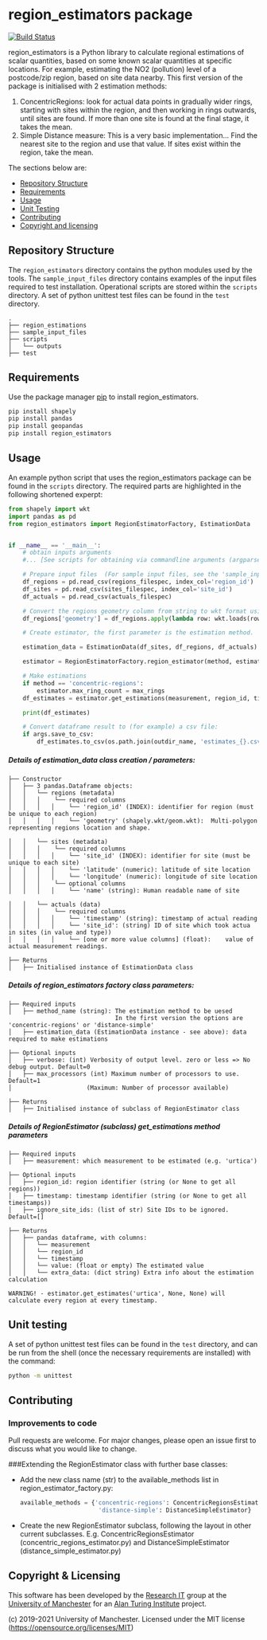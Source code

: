# region_estimators package

[![Build Status](https://travis-ci.org/UoMResearchIT/region_estimators.svg?branch=master)](https://travis-ci.org/UoMResearchIT/region_estimators)

region_estimators is a Python library to calculate regional estimations of scalar quantities, based on some known scalar quantities at specific locations.
For example, estimating the NO2 (pollution) level of a postcode/zip region, based on site data nearby.
This first version of the package is initialised with 2 estimation methods:
1. ConcentricRegions: look for actual data points in gradually wider rings, starting with sites within the region, and then working in rings outwards, until sites are found. If more than one site is found at the final stage, it takes the mean.
2. Simple Distance measure: This is a very basic implementation... Find the nearest site to the region and use that value.
If sites exist within the region, take the mean.
   
The sections below are:
- [Repository Structure](#repository-structure)
- [Requirements](#requirements)
- [Usage](#usage) 
- [Unit Testing](#unit-testing)
- [Contributing](#contributing)  
- [Copyright and licensing](#copyright--licensing)


<!-- toc -->

## Repository Structure

The `region_estimators` directory contains the python modules used by the tools. 
The `sample_input_files` directory contains examples of the input files required to test installation.
Operational scripts are stored within the `scripts` directory. 
A set of python unittest test files can be found in the `test` directory.


```
.
├── region_estimations
├── sample_input_files
├── scripts
│   └── outputs
├── test

```

## Requirements

Use the package manager [pip](https://pip.pypa.io/en/stable/) to install region_estimators.
```bash
pip install shapely
pip install pandas
pip install geopandas
pip install region_estimators
```

## Usage
An example python script that uses the region_estimators package can be found in the `scripts` directory.
The required parts are highlighted in the following shortened experpt:

```python
from shapely import wkt
import pandas as pd
from region_estimators import RegionEstimatorFactory, EstimationData


if __name__ == '__main__':
    # obtain inputs arguments 
    #... [See scripts for obtaining via commandline arguments (argparse)]    

    # Prepare input files  (For sample input files, see the 'sample_input_files' folder)
    df_regions = pd.read_csv(regions_filespec, index_col='region_id')
    df_sites = pd.read_csv(sites_filespec, index_col='site_id')
    df_actuals = pd.read_csv(actuals_filespec)

    # Convert the regions geometry column from string to wkt format using wkt
    df_regions['geometry'] = df_regions.apply(lambda row: wkt.loads(row.geometry), axis=1)

    # Create estimator, the first parameter is the estimation method.

    estimation_data = EstimationData(df_sites, df_regions, df_actuals)

    estimator = RegionEstimatorFactory.region_estimator(method, estimation_data, verbose, max_processors)

    # Make estimations
    if method == 'concentric-regions':
        estimator.max_ring_count = max_rings
    df_estimates = estimator.get_estimations(measurement, region_id, timestamp)

    print(df_estimates)

    # Convert dataframe result to (for example) a csv file:
    if args.save_to_csv:
        df_estimates.to_csv(os.path.join(outdir_name, 'estimates_{}.csv'.format(outfile_suffix)))

```

##### Details of estimation_data class creation / parameters:
```
├── Constructor
│   ├── 3 pandas.Dataframe objects:  
│   │   └── regions (metadata)
│   │   │    └── required columns
│   │   │   │    └── 'region_id' (INDEX): identifier for region (must be unique to each region)
│   │   │   │    └── 'geometry' (shapely.wkt/geom.wkt):  Multi-polygon representing regions location and shape.

│   │   └── sites (metadata)
│   │   │    └── required columns
│   │   │   │    └── 'site_id' (INDEX): identifier for site (must be unique to each site)
│   │   │   │    └── 'latitude' (numeric): latitude of site location
│   │   │   │    └── 'longitude' (numeric): longitude of site location
│   │   │    └── optional columns
│   │   │   │    └── 'name' (string): Human readable name of site

│   │   └── actuals (data)
│   │   │    └── required columns
│   │   │   │    └── 'timestamp' (string): timestamp of actual reading
│   │   │   │    └── 'site_id': (string) ID of site which took actua in sites (in value and type))
│   │   │   │    └── [one or more value columns] (float):    value of actual measurement readings.

├── Returns
│   ├── Initialised instance of EstimationData class
```

##### Details of region_estimators factory class parameters: #####
```
├── Required inputs
│   ├── method_name (string): The estimation method to be uesed
                              In the first version the options are 'concentric-regions' or 'distance-simple'
│   ├── estimation_data (EstimationData instance - see above): data required to make estimations

├── Optional inputs
│   ├── verbose: (int) Verbosity of output level. zero or less => No debug output. Default=0
│   ├── max_processors (int) Maximum number of processors to use. Default=1
│                     (Maximum: Number of processor available)

├── Returns
│   ├── Initialised instance of subclass of RegionEstimator class
```

##### Details of RegionEstimator (subclass) get_estimations method parameters
```
├── Required inputs
│   ├── measurement: which measurement to be estimated (e.g. 'urtica')

├── Optional inputs
│   ├── region_id: region identifier (string (or None to get all regions))
│   ├── timestamp: timestamp identifier (string (or None to get all timestamps))
│   ├── ignore_site_ids: (list of str) Site IDs to be ignored. Default=[]

├── Returns
│   ├── pandas dataframe, with columns:
│   │   └── measurement
│   │   └── region_id
│   │   └── timestamp
│   │   └── value: (float or empty) The estimated value
│   │   └── extra_data: (dict string) Extra info about the estimation calculation

WARNING! - estimator.get_estimates('urtica', None, None) will calculate every region at every timestamp.
```

## Unit testing
A set of python unittest test files can be found in the `test` directory, and can be run from the shell 
(once the necessary requirements are installed) with the command:
```bash
python -m unittest
```

## Contributing
### Improvements to code
Pull requests are welcome. For major changes, please open an issue first to discuss what you would like to change.

###Extending the RegionEstimator class with further base classes:
* Add the new class name (str) to the available_methods list in region_estimator_factory.py:
   ```python
   available_methods = {'concentric-regions': ConcentricRegionsEstimator,
                         'distance-simple': DistanceSimpleEstimator}
   ```
* Create the new RegionEstimator subclass, following the layout in other current subclasses. 
  E.g. ConcentricRegionsEstimator (concentric_regions_estimator.py) and
     DistanceSimpleEstimator (distance_simple_estimator.py)

## Copyright & Licensing

This software has been developed by the [Research IT](https://research-it.manchester.ac.uk/) group at the [University of Manchester](https://www.manchester.ac.uk/) for an [Alan Turing Institute](https://www.turing.ac.uk/) project.

(c) 2019-2021 University of Manchester.
Licensed under the MIT license (https://opensource.org/licenses/MIT)
